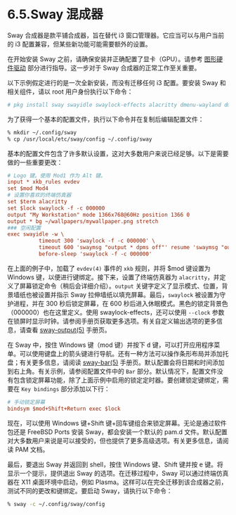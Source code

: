 # 6.5.Sway 混成器

Sway 合成器是款平铺合成器，旨在替代 i3 窗口管理器。它应当可以与用户当前的 i3 配置兼容，但某些新功能可能需要额外的设置。

在开始安装 Sway 之前，请确保安装并正确配置了显卡（GPU）。请参考 [图形硬件驱动](https://docs.freebsd.org/en/books/handbook/x11/#x-graphic-card-drivers) 部分进行指导。这一步对于 Sway 合成器的正常工作至关重要。

以下示例假定进行的是一次全新安装，而没有迁移任何 i3 配置。要安装 Sway 和相关组件，请以 root 用户身份执行以下命令：

```sh
# pkg install sway swayidle swaylock-effects alacritty dmenu-wayland dmenu
```

为了获得一个基本的配置文件，执行以下命令并在复制后编辑配置文件：

```sh
% mkdir ~/.config/sway
% cp /usr/local/etc/sway/config ~/.config/sway
```

基本的配置文件包含了许多默认设置，这对大多数用户来说已经足够。以下是需要做的一些重要更改：

```ini
# Logo 键。使用 Mod1 作为 Alt 键。
input * xkb_rules evdev
set $mod Mod4
# 设置你喜欢的终端仿真器
set $term alacritty
set $lock swaylock -f -c 000000
output "My Workstation" mode 1366x768@60Hz position 1366 0
output * bg ~/wallpapers/mywallpaper.png stretch
### 空闲配置
exec swayidle -w \
          timeout 300 'swaylock -f -c 000000' \
          timeout 600 'swaymsg "output * dpms off"' resume 'swaymsg "output * dpms on"' \
          before-sleep 'swaylock -f -c 000000'
```

在上面的例子中，加载了 `evdev(4)` 事件的 `xkb` 规则，并将 \$mod 键设置为 Windows 键，以便进行键绑定。接下来，设置了终端仿真器为 `alacritty`，并定义了屏幕锁定命令（稍后会详细介绍）。`output` 关键字定义了显示模式、位置，背景墙纸也被设置并指示 Sway 拉伸墙纸以填充屏幕。最后，`swaylock` 被设置为守护进程，并在 300 秒后锁定屏幕，在 600 秒后进入休眠模式。黑色的锁定背景色（000000）也在这里定义。使用 swaylock-effects，还可以使用 `--clock` 参数在锁屏时显示时钟。请参阅手册页获取更多选项。有关自定义输出选项的更多信息，请查看 [sway-output(5)](https://man.freebsd.org/cgi/man.cgi?query=sway-output&sektion=5&format=html) 手册页。

在 Sway 中，按住 Windows 键（mod 键）并按下 <kbd>d</kbd> 键，可以打开应用程序菜单。可以使用键盘上的箭头键进行导航。还有一种方法可以操作条形布局并添加托盘；有关更多信息，请阅读 [sway-bar(5)](https://man.freebsd.org/cgi/man.cgi?query=sway-bar&sektion=5&format=html) 手册页。默认配置会将日期和时间添加到右上角。有关示例，请参阅配置文件中的 `Bar` 部分。默认情况下，配置文件没有包含锁定屏幕功能，除了上面示例中启用的锁定定时器。要创建锁定键绑定，需要在 `Key bindings` 部分添加以下行：

```ini
# 手动锁定屏幕
bindsym $mod+Shift+Return exec $lock
```

现在，可以使用 Windows 键+Shift 键+回车键组合来锁定屏幕。无论是通过软件包还是 FreeBSD Ports  安装 Sway，都会安装一个默认的 pam.d 文件。默认配置对大多数用户来说是可以接受的，但也提供了更多高级选项。有关更多信息，请阅读 PAM 文档。

最后，要退出 Sway 并返回到 shell，按住 Windows 键、Shift 键并按 <kbd>e</kbd> 键。将显示一个提示，提供退出 Sway 的选项。在迁移过程中，Sway 可以通过终端仿真器在 X11 桌面环境中启动，例如 Plasma。这样可以在完全迁移到该合成器之前，测试不同的更改和键绑定。要启动 Sway，请执行以下命令：

```sh
% sway -c ~/.config/sway/config
```
